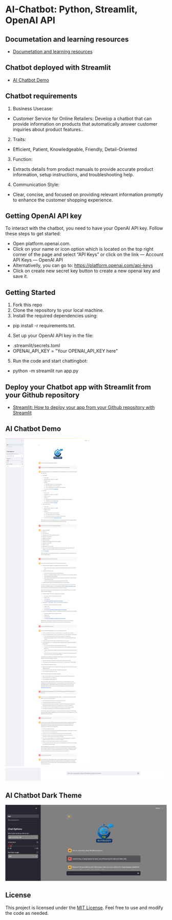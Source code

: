 # AI-Chatbot: Python, Streamlit, OpenAI API

## Documetation and learning resources
- [Documetation and learning resources](https://github.com/lindakovacs/AI-Chatbot/blob/main/pages/Documentation.py)

## Chatbot deployed with Streamlit
- [AI Chatbot Demo](https://ai-chatbot-ecommerce.streamlit.app/)

## Chatbot requirements 
1. Business Usecase: 
 - Customer Service for Online Retailers: Develop a chatbot that can provide information on products that automatically answer customer inquiries about product features..
2. Traits:
 - Efficient, Patient, Knowledgeable, Friendly, Detail-Oriented
3. Function:
 - Extracts details from product manuals to provide accurate product information, setup instructions, and troubleshooting help.
4. Communication Style:
 - Clear, concise, and focused on providing relevant information promptly to enhance the customer shopping experience.

## Getting OpenAI API key
To interact with the chatbot, you need to have your OpenAI API key. Follow these steps to get started:

- Open platform.openai.com.
- Click on your name or icon option which is located on the top right corner of the page and select “API Keys” or click on the link — Account API Keys — OpenAI API 
- Alternativelly, you can go to: https://platform.openai.com/api-keys 
- Click on create new secret key button to create a new openai key and save it.

## Getting Started
1. Fork this repo
2. Clone the repository to your local machine.
3. Install the required dependencies using:
 - pip install -r requirements.txt.
4. Set up your OpenAI API key in the file: 
 - .streamlit/secrets.toml  
 - OPENAI_API_KEY = "Your OPENAI_API_KEY here"
5. Run the code and start chattingbot: 
 - python -m streamlit run app.py

## Deploy your Chatbot app with Streamlit from your Github repository
- [Streamlit: How to deploy your app from your Github repository with Streamlit](https://medium.com/@alfredolhuissier/streamlit-how-to-deploy-your-ai-app-7a516548eb90)

## AI Chatbot Demo
![img.png](images/AI-Chatbot.png)
![img.png](images/box.png)

## AI Chatbot Dark Theme
![img.png](images/dark-theme.png)

## License
This project is licensed under the [MIT License](LICENSE). Feel free to use and modify the code as needed.
